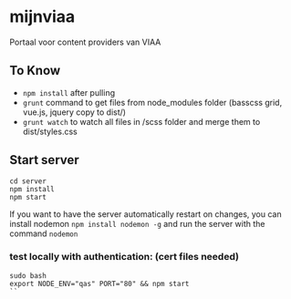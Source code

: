 # mijnviaa
Portaal voor content providers van VIAA

## To Know

- `npm install` after pulling
- `grunt` command to get files from node_modules folder (basscss grid, vue.js, jquery copy to dist/)
- `grunt watch` to watch all files in /scss folder and merge them to dist/styles.css

## Start server
```
cd server
npm install
npm start
```
If you want to have the server automatically restart on changes,
you can install nodemon `npm install nodemon -g`
and run the server with the command `nodemon`


### test locally with authentication: (cert files needed)
```
sudo bash
export NODE_ENV="qas" PORT="80" && npm start
``